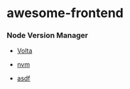 # awesome-frontend


### Node Version Manager

- [Volta](https://volta.sh/)

- [nvm](https://github.com/nvm-sh/nvm)

- [asdf](https://asdf-vm.com/)
